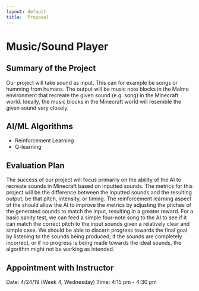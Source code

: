```yaml
---
layout: default
title:  Proposal
---
```

 
# Music/Sound Player

## Summary of the Project 
Our project will take sound as input. This can for example be songs or humming from humans. The output will be music note blocks in the Malmo environment that recreate the given sound (e.g. song) in the Minecraft world. Ideally, the music blocks in the Minecraft world will resemble the given sound very closely. 

## AI/ML Algorithms 
- Reinforcement Learning 
- Q-learning 

## Evaluation Plan
The success of our project will focus primarily on the ability of the AI to recreate sounds in Minecraft based on inputted sounds. The metrics for this project will be the difference between the inputted sounds and the resulting output, be that pitch, intensity, or timing. The reinforcement learning aspect of the should allow the AI to improve the metrics by adjusting the pitches of the generated sounds to match the input, resulting in a greater reward.
For a basic sanity test, we can feed a simple four-note song to the AI to see if it can match the correct pitch to the input sounds given a relatively clear and simple case. 
We should be able to discern progress towards the final goal by listening to the sounds being produced; if the sounds are completely incorrect, or if no progress is being made towards the ideal sounds, the algorithm might not be working as intended.


## Appointment with Instructor
Date: 4/24/19 (Week 4, Wednesday)
Time: 4:15 pm - 4:30 pm
